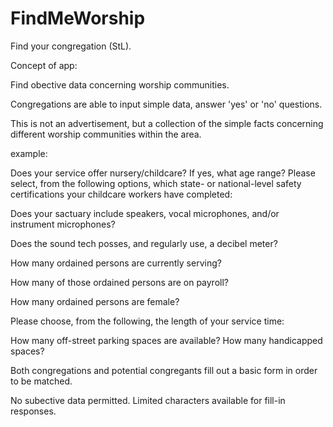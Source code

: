 # FindMeWorship
Find your congregation (StL).

Concept of app: 

Find obective data concerning worship communities. 

Congregations are able to input simple data, answer 'yes' or 'no' questions. 

This is not an advertisement, but a collection of the simple facts concerning different worship communities within the area. 

example: 

Does your service offer nursery/childcare? 
If yes, what age range? 
Please select, from the following options, which state- or national-level safety certifications your childcare workers have completed: 

Does your sactuary include speakers, vocal microphones, and/or instrument microphones? 

Does the sound tech posses, and regularly use, a decibel meter? 

How many ordained persons are currently serving? 

How many of those ordained persons are on payroll? 

How many ordained persons are female? 

Please choose, from the following, the length of your service time: 

How many off-street parking spaces are available? How many handicapped spaces?



Both congregations and potential congregants fill out a basic form in order to be matched. 

No subective data permitted. Limited characters available for fill-in responses. 
